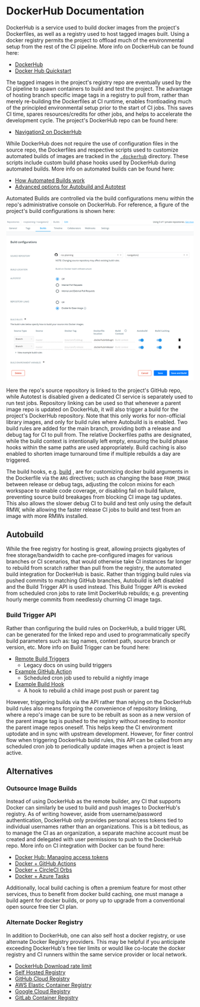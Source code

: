 # DockerHub Documentation

DockerHub is a service used to build docker images from the project's Dockerfiles, as well as a registry used to host tagged images built. Using a docker registry permits the project to offload much of the environmental setup from the rest of the CI pipeline. More info on DockerHub can be found here:

* [DockerHub](https://hub.docker.com/)
* [Docker Hub Quickstart](https://docs.docker.com/docker-hub)

The tagged images in the project's registry repo are eventually used by the CI pipeline to spawn containers to build and test the project. The advantage of hosting branch specific image tags in a registry to pull from, rather than merely re-building the Dockerfiles at CI runtime, enables frontloading much of the principled environmental setup prior to the start of CI jobs. This saves CI time, spares resources/credits for other jobs, and helps to accelerate the development cycle. The project's DockerHub repo can be found here:

* [Navigation2 on DockerHub](https://hub.docker.com/r/rosplanning/navigation2)

While DockerHub does not require the use of configuration files in the source repo, the Dockerfiles and respective scripts used to customize automated builds of images are tracked in the [`.dockerhub`](/.dockerhub) directory. These scripts include custom build phase hooks used by DockerHub during automated builds. More info on automated builds can be found here:

* [How Automated Builds work](https://docs.docker.com/docker-hub/builds)
* [Advanced options for Autobuild and Autotest](https://docs.docker.com/docker-hub/builds/advanced)

Automated Builds are controlled via the build configurations menu within the repo's administrative console on DockerHub. For reference, a figure of the project's build configurations is shown here:

![DockerHub Build Configurations](figs/dockerhub_build_configurations.png)

Here the repo's source repository is linked to the project's GitHub repo, while Autotest is disabled given a dedicated CI service is separately used to run test jobs. Repository linking can be used so that whenever a parent image repo is updated on DockerHub, it will also trigger a build for the project's DockerHub repository. Note that this only works for non-official library images, and only for build rules where Autobuild is is enabled. Two build rules are added for the main branch, providing both a release and debug tag for CI to pull from. The relative Dockerfiles paths are designated, while the build context is intentionally left empty, ensuring the build phase hooks within the same paths are used appropriately. Build caching is also enabled to shorten image turnaround time if multiple rebuilds a day are triggered.

The build hooks, e.g. [build](/.dockerhub/debug/hooks/build) , are for customizing docker build arguments in the Dockerfile via the `ARG` directives; such as changing the base `FROM_IMAGE` between release or debug tags, adjusting the colcon mixins for each workspace to enable code coverage, or disabling fail on build failure, preventing source build breakages from blocking CI image tag updates. This also allows the slower debug CI to build and test only using the default RMW, while allowing the faster release CI jobs to build and test from an image with more RMWs installed.

## Autobuild

While the free registry for hosting is great, allowing projects gigabytes of free storage/bandwidth to cache pre-configured images for various branches or CI scenarios, that would otherwise take CI instances far longer to rebuild from scratch rather than pull from the registry, the automated build integration for DockerHub is basic. Rather than trigging build rules via pushed commits to matching GitHub branches, Autobuild is left disabled and the Build Trigger API is used instead. This Build Trigger API is evoked from scheduled cron jobs to rate limit DockerHub rebuilds; e.g. preventing hourly merge commits from needlessly churning CI image tags.

### Build Trigger API

Rather than configuring the build rules on DockerHub, a build trigger URL can be generated for the linked repo and used to programmatically specify build parameters such as: tag names, context path, source branch or version, etc. More info on Build Trigger can be found here:

* [Remote Build Triggers](https://github.com/docker/docker.github.io/blob/v17.06-release/docker-hub/builds.md#remote-build-triggers)
  * Legacy docs on using build triggers
* [Example GitHub Action](https://github.com/osrf/docker_images/blob/master/.github/workflows/trigger_nightly.yaml)
  * Scheduled cron job used to rebuild a nightly image
* [Example Build Hook](https://github.com/osrf/docker_images/blob/master/ros2/nightly/nightly/hooks/post_push)
  * A hook to rebuild a child image post push or parent tag

However, triggering builds via the API rather than relying on the DockerHub build rules also means forgoing the convenience of repository linking, where a repo's image can be sure to be rebuilt as soon as a new version of the parent image tag is pushed to the registry without needing to monitor the parent image repos oneself. This helps keep the CI environment uptodate and in sync with upstream development. However, for finer control flow when triggering DockerHub build rules, this API can be called from any scheduled cron job to periodically update images when a project is least active.

## Alternatives

### Outsource Image Builds

Instead of using DockerHub as the remote builder, any CI that supports Docker can similarly be used to build and push images to DockerHub's registry. As of writing however, aside from username/password authentication, DockerHub only provides personal access tokens tied to individual usernames rather than an organizations. This is a bit tedious, as to manage the CI as an organization, a separate machine account must be created and delegated with user permissions to push to the DockerHub repo. More info on CI integration with Docker can be found here:

* [Docker Hub: Managing access tokens](https://docs.docker.com/docker-hub/access-tokens/)
* [Docker + GitHub Actions](https://github.com/marketplace/actions/build-and-push-docker-images)
* [Docker + CircleCI Orbs](https://circleci.com/orbs/registry/orb/circleci/docker)
* [Docker + Azure Tasks](https://docs.microsoft.com/en-us/azure/devops/pipelines/tasks/build/docker?view=azure-devops#build-and-push)

Additionally, local build caching is often a premium feature for most other services, thus to benefit from docker build caching, one must manage a build agent for docker builds, or pony up to upgrade from a conventional open source free tier CI plan.

### Alternate Docker Registry

In addition to DockerHub, one can also self host a docker registry, or use alternate Docker Registry providers. This may be helpful if you anticipate exceeding DockerHub's free tier limits or would like co-locate the docker registry and CI runners within the same service provider or local network.

* [DockerHub Download rate limit](https://docs.docker.com/docker-hub/download-rate-limit/)
* [Self Hosted Registry](https://docs.docker.com/registry/)
* [GitHub Cloud Registry](https://github.com/features/packages)
* [AWS Elastic Container Registry](https://aws.amazon.com/ecr/)
* [Google Cloud Registry](https://cloud.google.com/container-registry)
* [GitLab Container Registry](https://about.gitlab.com/blog/2016/05/23/gitlab-container-registry/)
